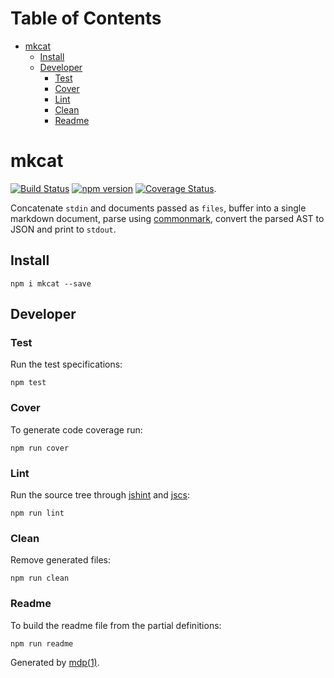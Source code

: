 Table of Contents
=================

* [mkcat](#mkcat)
  * [Install](#install)
  * [Developer](#developer)
    * [Test](#test)
    * [Cover](#cover)
    * [Lint](#lint)
    * [Clean](#clean)
    * [Readme](#readme)

mkcat
=====

[<img src="https://travis-ci.org/mkdoc/mkcat.svg?v=3" alt="Build Status">](https://travis-ci.org/mkdoc/mkcat)
[<img src="http://img.shields.io/npm/v/mkcat.svg?v=3" alt="npm version">](https://npmjs.org/package/mkcat)
[<img src="https://coveralls.io/repos/mkdoc/mkcat/badge.svg?branch=master&service=github&v=3" alt="Coverage Status">](https://coveralls.io/github/mkdoc/mkcat?branch=master).

Concatenate `stdin` and documents passed as `files`, buffer into a single markdown document, parse using [commonmark](http://commonmark.org), convert the parsed AST to JSON and print to `stdout`.

## Install

```
npm i mkcat --save
```

## Developer

### Test

Run the test specifications:

```
npm test
```

### Cover

To generate code coverage run:

```
npm run cover
```

### Lint

Run the source tree through [jshint](http://jshint.com) and [jscs](http://jscs.info):

```
npm run lint
```

### Clean

Remove generated files:

```
npm run clean
```

### Readme

To build the readme file from the partial definitions:

```
npm run readme
```

Generated by [mdp(1)](https://github.com/tmpfs/mdp).

[node]: http://nodejs.org
[npm]: http://www.npmjs.org
[commonmark]: http://commonmark.org
[jshint]: http://jshint.com
[jscs]: http://jscs.info
